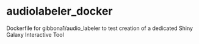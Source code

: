 # audiolabeler_docker
Dockerfile for gibbona1/audio_labeler to test creation of a dedicated Shiny Galaxy Interactive Tool
